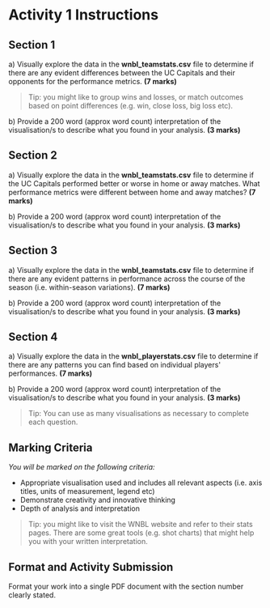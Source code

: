 # Activity 1 Instructions


## Section 1


a) Visually explore the data in the **wnbl_teamstats.csv** file to determine if there are 
any evident differences between the UC Capitals and their opponents for the performance 
metrics. **(7 marks)**

> Tip: you might like to group wins and losses, or match outcomes based on point 
differences (e.g. win, close loss, big loss etc).

b) Provide a 200 word (approx word count) interpretation of the visualisation/s to 
describe what you found in your analysis. **(3 marks)**


## Section 2


a) Visually explore the data in the **wnbl_teamstats.csv** file to determine if the UC 
Capitals performed better or worse in home or away matches. What performance metrics were 
different between home and away matches? **(7 marks)**

b) Provide a 200 word (approx word count) interpretation of the visualisation/s to 
describe what you found in your analysis. **(3 marks)**


## Section 3


a) Visually explore the data in the **wnbl_teamstats.csv** file to determine if there are 
any evident patterns in performance across the course of the season (i.e. within-season
variations). **(7 marks)**

b) Provide a 200 word (approx word count) interpretation of the visualisation/s to 
describe what you found in your analysis. **(3 marks)**


## Section 4


a) Visually explore the data in the **wnbl_playerstats.csv** file to determine if there 
are any patterns you can find based on individual players' performances. **(7 marks)**

b) Provide a 200 word (approx word count) interpretation of the visualisation/s to 
describe what you found in your analysis. **(3 marks)**


> Tip: You can use as many visualisations as necessary to complete each question.



## Marking Criteria


*You will be marked on the following criteria:* 

* Appropriate visualisation used and includes all relevant aspects (i.e. axis titles, 
units of measurement, legend etc)
* Demonstrate creativity and innovative thinking
* Depth of analysis and interpretation


> Tip: you might like to visit the WNBL website and refer to their stats pages. There are
some great tools (e.g. shot charts) that might help you with your written interpretation.


## Format and Activity Submission

Format your work into a single PDF document with the section number clearly stated. 
 